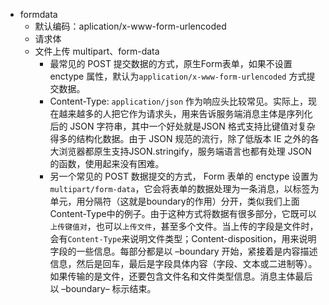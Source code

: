 - formdata
  - 默认编码：aplication/x-www-form-urlencoded
  - 请求体
  - 文件上传 multipart、form-data
    - 最常见的 POST 提交数据的方式，原生Form表单，如果不设置 enctype 属性，默认为`application/x-www-form-urlencoded` 方式提交数据。
    - Content-Type: `application/json` 作为响应头比较常见。实际上，现在越来越多的人把它作为请求头，用来告诉服务端消息主体是序列化后的 JSON 字符串，其中一个好处就是JSON 格式支持比键值对复杂得多的结构化数据。由于 JSON 规范的流行，除了低版本 IE 之外的各大浏览器都原生支持JSON.stringify，服务端语言也都有处理 JSON 的函数，使用起来没有困难。
    - 另一个常见的 POST 数据提交的方式， Form 表单的 enctype 设置为`multipart/form-data`，它会将表单的数据处理为一条消息，以标签为单元，用分隔符（这就是boundary的作用）分开，类似我们上面Content-Type中的例子。由于这种方式将数据有很多部分，它既可以`上传键值对`，也可以`上传文件`，甚至多个文件。当上传的字段是文件时，会有`Content-Type`来说明文件类型；Content-disposition，用来说明字段的一些信息。每部分都是以 –boundary 开始，紧接着是内容描述信息，然后是回车，最后是字段具体内容（字段、文本或二进制等）。如果传输的是文件，还要包含文件名和文件类型信息。消息主体最后以 –boundary– 标示结束。